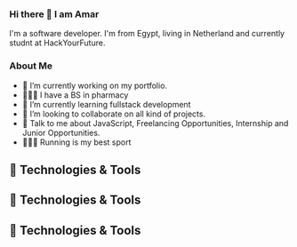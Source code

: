 ### Hi there 👋 I am Amar

I'm a software developer. I'm from Egypt, living in Netherland and currently studnt at HackYourFuture.

### About Me

- 🔭 I’m currently working on my portfolio.
- 👨🏼‍🎓 I have a BS in pharmacy
- 🌱 I’m currently learning fullstack development
- 👯 I’m looking to collaborate on all kind of projects.
- 💬 Talk to me about JavaScript, Freelancing Opportunities, Internship and Junior Opportunities.
- 🏃🏼‍♂️ Running is my best sport 


## 🔧 Technologies & Tools

## 🔧 Technologies & Tools

## 🔧 Technologies & Tools
